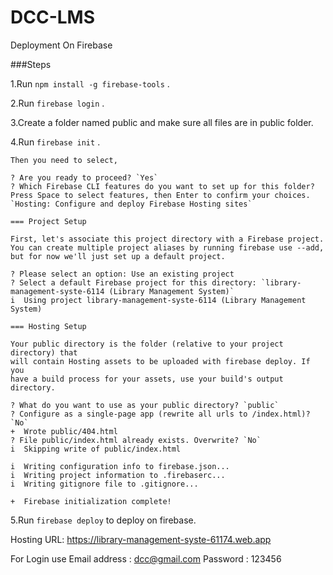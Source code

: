 # DCC-LMS
Deployment On Firebase 

###Steps

1.Run `npm install -g firebase-tools` .

2.Run `firebase login` .

3.Create a folder named public and make sure all files are in public folder.

4.Run `firebase init` .

    Then you need to select,

    ? Are you ready to proceed? `Yes`
    ? Which Firebase CLI features do you want to set up for this folder? Press Space to select features, then Enter to confirm your choices. `Hosting: Configure and deploy Firebase Hosting sites`

    === Project Setup

    First, let's associate this project directory with a Firebase project.
    You can create multiple project aliases by running firebase use --add,
    but for now we'll just set up a default project.

    ? Please select an option: Use an existing project
    ? Select a default Firebase project for this directory: `library-management-syste-6114 (Library Management System)`
    i  Using project library-management-syste-6114 (Library Management System)

    === Hosting Setup

    Your public directory is the folder (relative to your project directory) that
    will contain Hosting assets to be uploaded with firebase deploy. If you
    have a build process for your assets, use your build's output directory.

    ? What do you want to use as your public directory? `public`
    ? Configure as a single-page app (rewrite all urls to /index.html)? `No`
    +  Wrote public/404.html
    ? File public/index.html already exists. Overwrite? `No`
    i  Skipping write of public/index.html

    i  Writing configuration info to firebase.json...
    i  Writing project information to .firebaserc...
    i  Writing gitignore file to .gitignore...

    +  Firebase initialization complete!

5.Run `firebase deploy` to deploy on firebase.

Hosting URL: https://library-management-syste-61174.web.app

For Login use
Email address : dcc@gmail.com
Password : 123456 
